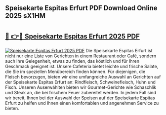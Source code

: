 ## Speisekarte Espitas Erfurt PDF Download Online 2025 sX1HM

# <h2><a href="http://gc8n2m.nevu.top/?p=Speisekarte+Espitas+Erfurt">🔗 👉🔴 Speisekarte Espitas Erfurt 2025 PDF</a></h2>

[![Speisekarte Espitas Erfurt 2025 PDF](https://i.imgur.com/dBaPXMq.png)](http://gc8n2m.nevu.top/?p=Speisekarte+Espitas+Erfurt)
Die Speisekarte Espitas Erfurt ist nicht nur eine Liste von Gerichten in einem Restaurant oder Café, sondern auch Ihre Gelegenheit, etwas zu finden, das köstlich und für Ihren Geschmack geeignet ist. Unsere Cafeteria bietet leichte und frische Salate, die Sie im speziellen Menübereich finden können. Für diejenigen, die Fleisch bevorzugen, bieten wir eine umfangreiche Auswahl an Gerichten auf der Speisekarte Espitas Erfurt an: Rindfleisch, Schweinefleisch, Huhn und Fisch. Unseren Auserwählten bieten wir Gourmet-Gerichte wie Schaschlik und Steak an, die bei frischem Feuer zubereitet werden. In jedem Fall sind wir bereit, Ihnen bei der Auswahl der Speisen auf der Speisekarte Espitas Erfurt zu helfen und Ihnen einen komfortablen und angenehmen Service zu bieten.
